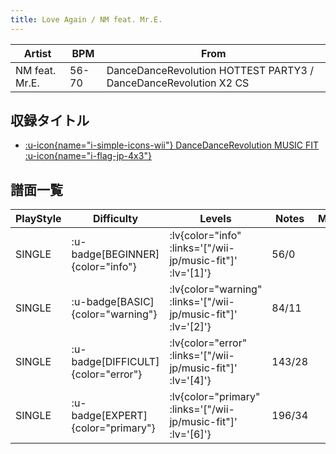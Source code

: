```yaml
---
title: Love Again / NM feat. Mr.E.
---
```


|Artist|BPM|From|
|------|---|----|
|NM feat. Mr.E.|56-70|DanceDanceRevolution HOTTEST PARTY3 / DanceDanceRevolution X2 CS|

## 収録タイトル

- [ :u-icon{name="i-simple-icons-wii"} DanceDanceRevolution MUSIC FIT :u-icon{name="i-flag-jp-4x3"} ](/wii-jp/music-fit)

## 譜面一覧

|PlayStyle|Difficulty|Levels|Notes|Movie|
|---------|----------|------|-----|-----|
|SINGLE| :u-badge[BEGINNER]{color="info"} | :lv{color="info" :links='["/wii-jp/music-fit"]' :lv='[1]'} |56/0||
|SINGLE| :u-badge[BASIC]{color="warning"} | :lv{color="warning" :links='["/wii-jp/music-fit"]' :lv='[2]'} |84/11||
|SINGLE| :u-badge[DIFFICULT]{color="error"} | :lv{color="error" :links='["/wii-jp/music-fit"]' :lv='[4]'} |143/28||
|SINGLE| :u-badge[EXPERT]{color="primary"} | :lv{color="primary" :links='["/wii-jp/music-fit"]' :lv='[6]'} |196/34||
